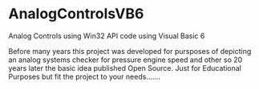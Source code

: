 # AnalogControlsVB6
Analog Controls using Win32 API code using Visual Basic 6

Before many years this project was developed for pursposes of depicting an analog systems checker for pressure engine speed and other so 20 years later the basic idea published Open Source.
Just for Educational Purposes but fit the project to your needs.......
